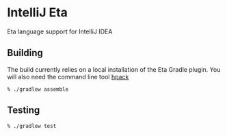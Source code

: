 # IntelliJ Eta

Eta language support for IntelliJ IDEA

## Building

The build currently relies on a local installation of the Eta Gradle plugin.
You will also need the command line tool [hpack](https://github.com/sol/hpack)

```
% ./gradlew assemble
```

## Testing

```
% ./gradlew test
```
